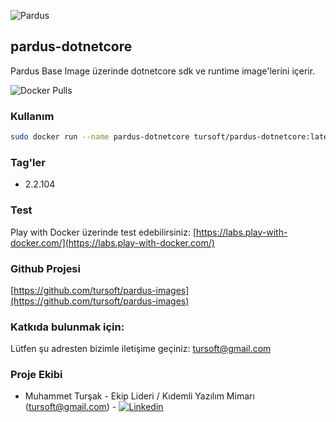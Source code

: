 ![Pardus](https://raw.githubusercontent.com/tursoft/pardus-images/master/_resources/images/pardus.on.docker.white.png)
## pardus-dotnetcore

Pardus Base Image üzerinde dotnetcore sdk ve runtime image'lerini içerir.

![Docker Pulls](https://img.shields.io/docker/pulls/tursoft/pardus-dotnetcore.svg)

### Kullanım
```sh
sudo docker run --name pardus-dotnetcore tursoft/pardus-dotnetcore:latest
```

### Tag'ler
* 2.2.104

### Test

Play with Docker üzerinde test edebilirsiniz:
[https://labs.play-with-docker.com/](https://labs.play-with-docker.com/)

### Github Projesi
[https://github.com/tursoft/pardus-images](https://github.com/tursoft/pardus-images)

### Katkıda bulunmak için:
Lütfen şu adresten bizimle iletişime geçiniz: tursoft@gmail.com

### Proje Ekibi
* Muhammet Turşak - Ekip Lideri / Kıdemli Yazılım Mimarı (tursoft@gmail.com) - [![Linkedin](https://raw.githubusercontent.com/tursoft/pardus-images/master/_resources/images/linkedin-icon.18x18.png)](https://www.linkedin.com/in/tursoft/)

